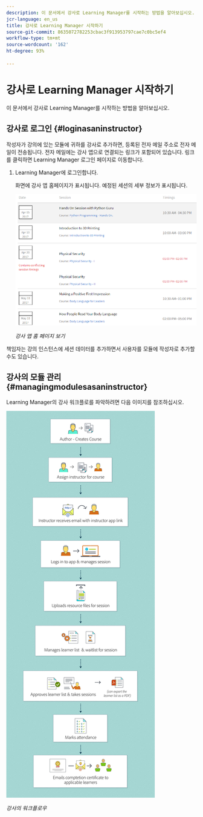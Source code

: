 ```yaml
---
description: 이 문서에서 강사로 Learning Manager를 시작하는 방법을 알아보십시오.
jcr-language: en_us
title: 강사로 Learning Manager 시작하기
source-git-commit: 8635072782253cbac3f913953797cae7c0bc5ef4
workflow-type: tm+mt
source-wordcount: '162'
ht-degree: 93%

---
```




# 강사로 Learning Manager 시작하기

이 문서에서 강사로 Learning Manager를 시작하는 방법을 알아보십시오.

## 강사로 로그인 {#loginasaninstructor}

작성자가 강의에 있는 모듈에 귀하를 강사로 추가하면, 등록된 전자 메일 주소로 전자 메일이 전송됩니다. 전자 메일에는 강사 앱으로 연결되는 링크가 포함되어 있습니다. 링크를 클릭하면 Learning Manager 로그인 페이지로 이동합니다.

1. Learning Manager에 로그인합니다.

   화면에 강사 앱 홈페이지가 표시됩니다. 예정된 세션의 세부 정보가 표시됩니다.

   ![](assets/instructor-upcomingsession.png)

   *강사 앱 홈 페이지 보기*

책임자는 강의 인스턴스에 세션 데이터를 추가하면서 사용자를 모듈에 작성자로 추가할 수도 있습니다.

## 강사의 모듈 관리 {#managingmodulesasaninstructor}

Learning Manager의 강사 워크플로를 파악하려면 다음 이미지를 참조하십시오.

![](assets/instructor.jpg)

*강사의 워크플로우*
